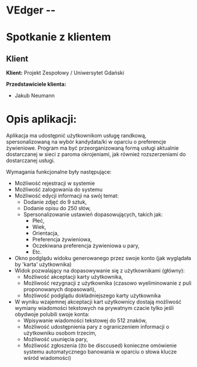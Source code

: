 # VEdger --

# Spotkanie z klientem

## Klient
__Klient:__ Projekt Zespołowy / Uniwersytet Gdański

__Przedstawiciele klienta:__
* Jakub Neumann

# Opis aplikacji:
Aplikacja ma udostępnić użytkownikom usługę randkową, spersonalizowaną na wybór kandydata/ki w oparciu o preferencje żywieniowe.
Program ma być przeorganizowaną formą usługi aktualnie dostarczanej w sieci z paroma okrojeniami, jak również rozszerzeniami do dostarczanej usługi.

Wymagania funkcjonalne były następujące:
* Możliwość rejestracji w systemie
* Możliwość zalogowania do systemu
* Możliwość edycji informacji na swój temat:
	* Dodanie zdjęć do 9 sztuk,
	* Dodanie opisu do 250 słów,
	* Spersonalizowanie ustawień dopasowujących, takich jak:
		* Płeć,
		* Wiek,
		* Orientacja,
		* Preferencja żywieniowa,
		* Oczekiwana preferencja żywieniowa u pary,
		* Etc.
* Okno podglądu widoku generowanego przez swoje konto (jak wyglądała by 'karta' użytkownika)
* Widok pozwalający na dopasowywanie się z użytkownikami (główny):
	* Możliwość akceptacji karty użytkownika,
	* Możliwość rezygnacji z użytkownika (czasowo wyeliminowanie z puli proponowanych dopasowań),
	* Możliwość podglądu dokładniejszego karty użytkownika
* W wyniku wzajemnej akceptacji kart użytkownicy dostają możliwość wymiany wiadomości tekstowych na prywatnym czacie tylko jeśli obydwoje polubili swoje konta:
	* Wpisywanie wiadomości tekstowej do 512 znaków,
	* Możliwość udostępnienia pary z ograniczeniem informacji o użytkowniku osobom trzecim,
	* Możliwość usunięcia pary,
	* Możliwość zgłoszenia ((to be disccused) konieczne omówienie systemu automatycznego banowania w oparciu o słowa klucze wśród wiadomości)